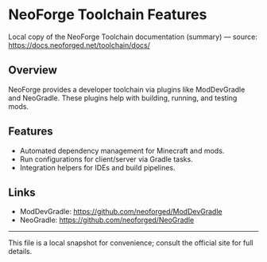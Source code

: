 # NeoForge Toolchain Features

Local copy of the NeoForge Toolchain documentation (summary) — source: https://docs.neoforged.net/toolchain/docs/

## Overview

NeoForge provides a developer toolchain via plugins like ModDevGradle and NeoGradle. These plugins help with building, running, and testing mods.

## Features

- Automated dependency management for Minecraft and mods.
- Run configurations for client/server via Gradle tasks.
- Integration helpers for IDEs and build pipelines.

## Links
- ModDevGradle: https://github.com/neoforged/ModDevGradle
- NeoGradle: https://github.com/neoforged/NeoGradle

---

This file is a local snapshot for convenience; consult the official site for full details.